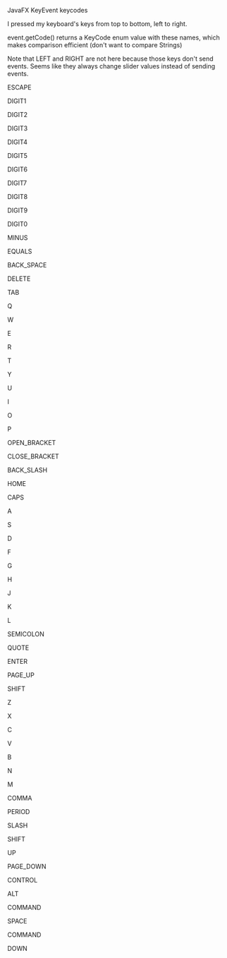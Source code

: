 JavaFX KeyEvent keycodes

I pressed my keyboard's keys from top to bottom, left to right.

event.getCode() returns a KeyCode enum value with these names, which makes comparison efficient (don't want to compare Strings)

Note that LEFT and RIGHT are not here because those keys don't send events. Seems like they always change slider values instead of sending events.

ESCAPE

DIGIT1

DIGIT2

DIGIT3

DIGIT4

DIGIT5

DIGIT6

DIGIT7

DIGIT8

DIGIT9

DIGIT0

MINUS

EQUALS

BACK_SPACE

DELETE

TAB

Q

W

E

R

T

Y

U

I

O

P

OPEN_BRACKET

CLOSE_BRACKET

BACK_SLASH

HOME

CAPS

A

S

D

F

G

H

J

K

L

SEMICOLON

QUOTE

ENTER

PAGE_UP

SHIFT

Z

X

C

V

B

N

M

COMMA

PERIOD

SLASH

SHIFT

UP

PAGE_DOWN

CONTROL

ALT

COMMAND

SPACE

COMMAND

DOWN